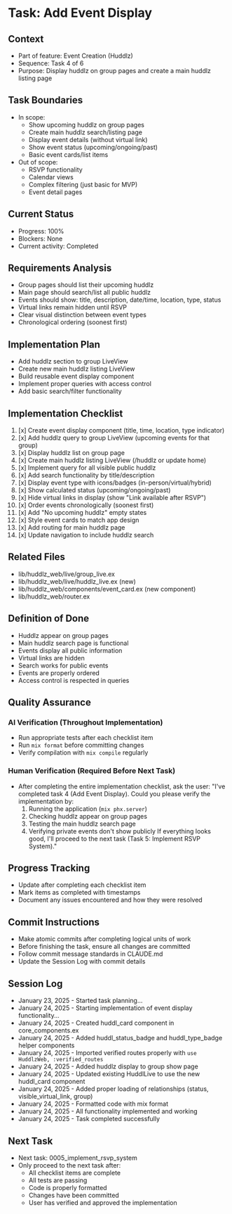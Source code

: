 # Task: Add Event Display

## Context
- Part of feature: Event Creation (Huddlz)
- Sequence: Task 4 of 6
- Purpose: Display huddlz on group pages and create a main huddlz listing page

## Task Boundaries
- In scope: 
  - Show upcoming huddlz on group pages
  - Create main huddlz search/listing page
  - Display event details (without virtual link)
  - Show event status (upcoming/ongoing/past)
  - Basic event cards/list items
- Out of scope: 
  - RSVP functionality
  - Calendar views
  - Complex filtering (just basic for MVP)
  - Event detail pages

## Current Status
- Progress: 100%
- Blockers: None
- Current activity: Completed

## Requirements Analysis
- Group pages should list their upcoming huddlz
- Main page should search/list all public huddlz
- Events should show: title, description, date/time, location, type, status
- Virtual links remain hidden until RSVP
- Clear visual distinction between event types
- Chronological ordering (soonest first)

## Implementation Plan
- Add huddlz section to group LiveView
- Create new main huddlz listing LiveView
- Build reusable event display component
- Implement proper queries with access control
- Add basic search/filter functionality

## Implementation Checklist
1. [x] Create event display component (title, time, location, type indicator)
2. [x] Add huddlz query to group LiveView (upcoming events for that group)
3. [x] Display huddlz list on group page
4. [x] Create main huddlz listing LiveView (/huddlz or update home)
5. [x] Implement query for all visible public huddlz
6. [x] Add search functionality by title/description
7. [x] Display event type with icons/badges (in-person/virtual/hybrid)
8. [x] Show calculated status (upcoming/ongoing/past)
9. [x] Hide virtual links in display (show "Link available after RSVP")
10. [x] Order events chronologically (soonest first)
11. [x] Add "No upcoming huddlz" empty states
12. [x] Style event cards to match app design
13. [x] Add routing for main huddlz page
14. [x] Update navigation to include huddlz search

## Related Files
- lib/huddlz_web/live/group_live.ex
- lib/huddlz_web/live/huddlz_live.ex (new)
- lib/huddlz_web/components/event_card.ex (new component)
- lib/huddlz_web/router.ex

## Definition of Done
- Huddlz appear on group pages
- Main huddlz search page is functional
- Events display all public information
- Virtual links are hidden
- Search works for public events
- Events are properly ordered
- Access control is respected in queries

## Quality Assurance

### AI Verification (Throughout Implementation)
- Run appropriate tests after each checklist item
- Run `mix format` before committing changes
- Verify compilation with `mix compile` regularly

### Human Verification (Required Before Next Task)
- After completing the entire implementation checklist, ask the user:
  "I've completed task 4 (Add Event Display). Could you please verify the implementation by:
   1. Running the application (`mix phx.server`)
   2. Checking huddlz appear on group pages
   3. Testing the main huddlz search page
   4. Verifying private events don't show publicly
   If everything looks good, I'll proceed to the next task (Task 5: Implement RSVP System)."

## Progress Tracking
- Update after completing each checklist item
- Mark items as completed with timestamps
- Document any issues encountered and how they were resolved

## Commit Instructions
- Make atomic commits after completing logical units of work
- Before finishing the task, ensure all changes are committed
- Follow commit message standards in CLAUDE.md
- Update the Session Log with commit details

## Session Log
- January 23, 2025 - Started task planning...
- January 24, 2025 - Starting implementation of event display functionality...
- January 24, 2025 - Created huddl_card component in core_components.ex
- January 24, 2025 - Added huddl_status_badge and huddl_type_badge helper components
- January 24, 2025 - Imported verified routes properly with `use HuddlzWeb, :verified_routes`
- January 24, 2025 - Added huddlz display to group show page
- January 24, 2025 - Updated existing HuddlLive to use the new huddl_card component
- January 24, 2025 - Added proper loading of relationships (status, visible_virtual_link, group)
- January 24, 2025 - Formatted code with mix format
- January 24, 2025 - All functionality implemented and working
- January 24, 2025 - Task completed successfully

## Next Task
- Next task: 0005_implement_rsvp_system
- Only proceed to the next task after:
  - All checklist items are complete
  - All tests are passing
  - Code is properly formatted
  - Changes have been committed
  - User has verified and approved the implementation